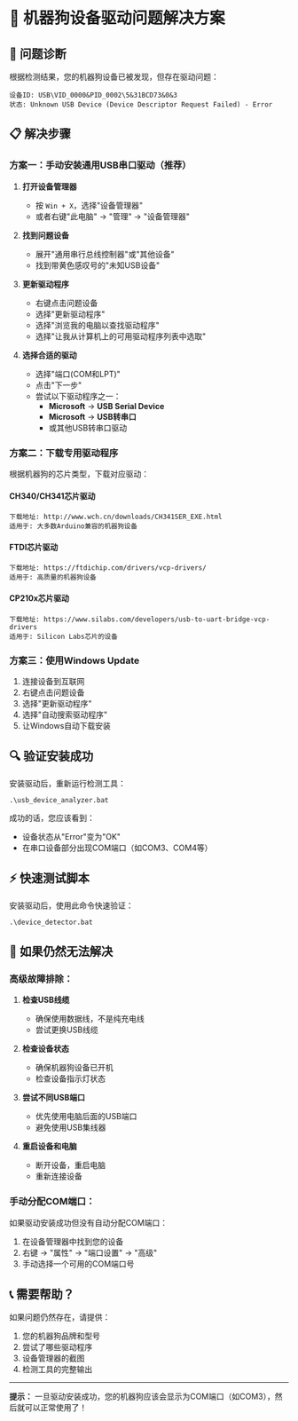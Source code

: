 # 🔧 机器狗设备驱动问题解决方案

## 🎯 问题诊断

根据检测结果，您的机器狗设备已被发现，但存在驱动问题：

```
设备ID: USB\VID_0000&PID_0002\5&31BCD73&0&3
状态: Unknown USB Device (Device Descriptor Request Failed) - Error
```

## 📋 解决步骤

### 方案一：手动安装通用USB串口驱动（推荐）

1. **打开设备管理器**
   - 按 `Win + X`，选择"设备管理器"
   - 或者右键"此电脑" → "管理" → "设备管理器"

2. **找到问题设备**
   - 展开"通用串行总线控制器"或"其他设备"
   - 找到带黄色感叹号的"未知USB设备"

3. **更新驱动程序**
   - 右键点击问题设备
   - 选择"更新驱动程序"
   - 选择"浏览我的电脑以查找驱动程序"
   - 选择"让我从计算机上的可用驱动程序列表中选取"

4. **选择合适的驱动**
   - 选择"端口(COM和LPT)"
   - 点击"下一步"
   - 尝试以下驱动程序之一：
     - **Microsoft** → **USB Serial Device**
     - **Microsoft** → **USB转串口**
     - 或其他USB转串口驱动

### 方案二：下载专用驱动程序

根据机器狗的芯片类型，下载对应驱动：

#### CH340/CH341芯片驱动
```
下载地址: http://www.wch.cn/downloads/CH341SER_EXE.html
适用于: 大多数Arduino兼容的机器狗设备
```

#### FTDI芯片驱动
```
下载地址: https://ftdichip.com/drivers/vcp-drivers/
适用于: 高质量的机器狗设备
```

#### CP210x芯片驱动
```
下载地址: https://www.silabs.com/developers/usb-to-uart-bridge-vcp-drivers
适用于: Silicon Labs芯片的设备
```

### 方案三：使用Windows Update

1. 连接设备到互联网
2. 右键点击问题设备
3. 选择"更新驱动程序"
4. 选择"自动搜索驱动程序"
5. 让Windows自动下载安装

## 🔍 验证安装成功

安装驱动后，重新运行检测工具：

```batch
.\usb_device_analyzer.bat
```

成功的话，您应该看到：
- 设备状态从"Error"变为"OK"
- 在串口设备部分出现COM端口（如COM3、COM4等）

## ⚡ 快速测试脚本

安装驱动后，使用此命令快速验证：

```batch
.\device_detector.bat
```

## 🚨 如果仍然无法解决

### 高级故障排除：

1. **检查USB线缆**
   - 确保使用数据线，不是纯充电线
   - 尝试更换USB线缆

2. **检查设备状态**
   - 确保机器狗设备已开机
   - 检查设备指示灯状态

3. **尝试不同USB端口**
   - 优先使用电脑后面的USB端口
   - 避免使用USB集线器

4. **重启设备和电脑**
   - 断开设备，重启电脑
   - 重新连接设备

### 手动分配COM端口：

如果驱动安装成功但没有自动分配COM端口：

1. 在设备管理器中找到您的设备
2. 右键 → "属性" → "端口设置" → "高级"
3. 手动选择一个可用的COM端口号

## 📞 需要帮助？

如果问题仍然存在，请提供：
1. 您的机器狗品牌和型号
2. 尝试了哪些驱动程序
3. 设备管理器的截图
4. 检测工具的完整输出

---

**提示：** 一旦驱动安装成功，您的机器狗应该会显示为COM端口（如COM3），然后就可以正常使用了！
